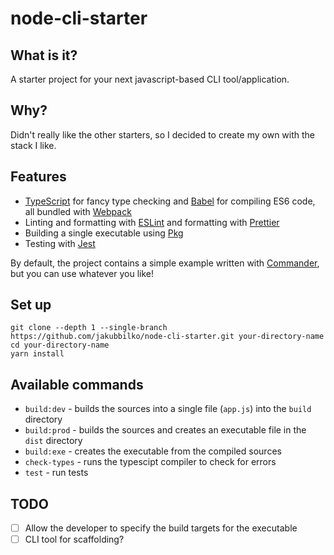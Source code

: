 # node-cli-starter

## What is it?

A starter project for your next javascript-based CLI tool/application.

## Why?

Didn't really like the other starters, so I decided to create my own with the stack I like.

## Features

- [TypeScript](https://github.com/Microsoft/TypeScript) for fancy type checking and [Babel](https://github.com/babel/babel) for compiling ES6 code, all bundled with [Webpack](https://github.com/webpack/webpack)
- Linting and formatting with [ESLint](https://github.com/eslint/eslint) and formatting with [Prettier](https://github.com/prettier/prettier)
- Building a single executable using [Pkg](https://github.com/vercel/pkg)
- Testing with [Jest](https://github.com/facebook/jest)

By default, the project contains a simple example written with [Commander](https://github.com/tj/commander.js/), but you can use whatever you like!

## Set up

```
git clone --depth 1 --single-branch https://github.com/jakubbilko/node-cli-starter.git your-directory-name
cd your-directory-name
yarn install
```

## Available commands

- `build:dev` - builds the sources into a single file (`app.js`) into the `build` directory
- `build:prod` - builds the sources and creates an executable file in the `dist` directory
- `build:exe` - creates the executable from the compiled sources
- `check-types` - runs the typescipt compiler to check for errors
- `test` - run tests

## TODO

- [ ] Allow the developer to specify the build targets for the executable
- [ ] CLI tool for scaffolding?
